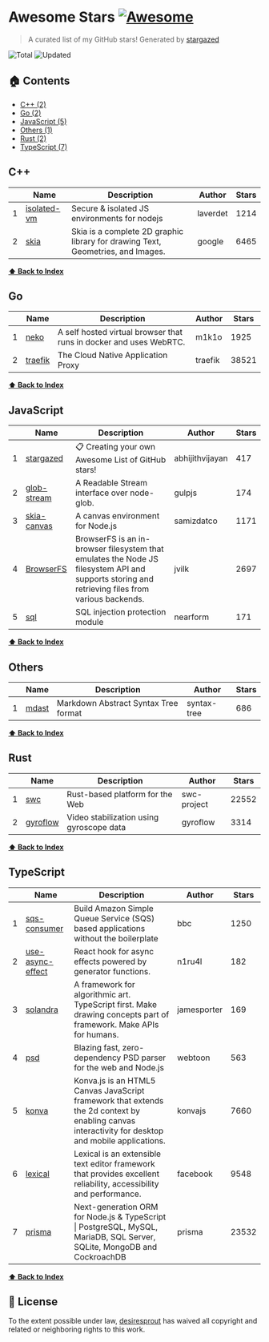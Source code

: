 # Awesome Stars [![Awesome](https://cdn.rawgit.com/sindresorhus/awesome/d7305f38d29fed78fa85652e3a63e154dd8e8829/media/badge.svg)](https://github.com/sindresorhus/awesome)

> A curated list of my GitHub stars! Generated by [stargazed](https://github.com/abhijithvijayan/stargazed)

![Total](https://img.shields.io/badge/Total-19-green.svg)
![Updated](https://img.shields.io/badge/Updated-17--6--2022-blue.svg)

## 🏠 Contents

- [C++ (2)](#c)
- [Go (2)](#go)
- [JavaScript (5)](#javascript)
- [Others (1)](#others)
- [Rust (2)](#rust)
- [TypeScript (7)](#typescript)

## C++
|  | Name 	|  Description 	| Author  	|  Stars 	|
|---	|---	|---	|---	|---	|
| 1 |  [isolated-vm](https://github.com/laverdet/isolated-vm) | Secure &amp; isolated JS environments for nodejs | laverdet | 1214 |
| 2 |  [skia](https://github.com/google/skia) | Skia is a complete 2D graphic library for drawing Text, Geometries, and Images. | google | 6465 |

**[⬆ Back to Index](#-contents)**

## Go
|  | Name 	|  Description 	| Author  	|  Stars 	|
|---	|---	|---	|---	|---	|
| 1 |  [neko](https://github.com/m1k1o/neko) | A self hosted virtual browser that runs in docker and uses WebRTC. | m1k1o | 1925 |
| 2 |  [traefik](https://github.com/traefik/traefik) | The Cloud Native Application Proxy | traefik | 38521 |

**[⬆ Back to Index](#-contents)**

## JavaScript
|  | Name 	|  Description 	| Author  	|  Stars 	|
|---	|---	|---	|---	|---	|
| 1 |  [stargazed](https://github.com/abhijithvijayan/stargazed) | 📋 Creating your own Awesome List of GitHub stars! | abhijithvijayan | 417 |
| 2 |  [glob-stream](https://github.com/gulpjs/glob-stream) | A Readable Stream interface over node-glob. | gulpjs | 174 |
| 3 |  [skia-canvas](https://github.com/samizdatco/skia-canvas) | A canvas environment for Node.js | samizdatco | 1171 |
| 4 |  [BrowserFS](https://github.com/jvilk/BrowserFS) | BrowserFS is an in-browser filesystem that emulates the Node JS filesystem API and supports storing and retrieving files from various backends. | jvilk | 2697 |
| 5 |  [sql](https://github.com/nearform/sql) | SQL injection protection module | nearform | 171 |

**[⬆ Back to Index](#-contents)**

## Others
|  | Name 	|  Description 	| Author  	|  Stars 	|
|---	|---	|---	|---	|---	|
| 1 |  [mdast](https://github.com/syntax-tree/mdast) | Markdown Abstract Syntax Tree format | syntax-tree | 686 |

**[⬆ Back to Index](#-contents)**

## Rust
|  | Name 	|  Description 	| Author  	|  Stars 	|
|---	|---	|---	|---	|---	|
| 1 |  [swc](https://github.com/swc-project/swc) | Rust-based platform for the Web | swc-project | 22552 |
| 2 |  [gyroflow](https://github.com/gyroflow/gyroflow) | Video stabilization using gyroscope data | gyroflow | 3314 |

**[⬆ Back to Index](#-contents)**

## TypeScript
|  | Name 	|  Description 	| Author  	|  Stars 	|
|---	|---	|---	|---	|---	|
| 1 |  [sqs-consumer](https://github.com/bbc/sqs-consumer) | Build Amazon Simple Queue Service (SQS) based applications without the boilerplate | bbc | 1250 |
| 2 |  [use-async-effect](https://github.com/n1ru4l/use-async-effect) | React hook for async effects powered by generator functions. | n1ru4l | 182 |
| 3 |  [solandra](https://github.com/jamesporter/solandra) | A framework for algorithmic art. TypeScript first. Make drawing concepts part of framework. Make APIs for humans. | jamesporter | 169 |
| 4 |  [psd](https://github.com/webtoon/psd) | Blazing fast, zero-dependency PSD parser for the web and Node.js | webtoon | 563 |
| 5 |  [konva](https://github.com/konvajs/konva) | Konva.js is an HTML5 Canvas JavaScript framework that extends the 2d context by enabling canvas interactivity for desktop and mobile applications. | konvajs | 7660 |
| 6 |  [lexical](https://github.com/facebook/lexical) | Lexical is an extensible text editor framework that provides excellent reliability, accessibility and performance. | facebook | 9548 |
| 7 |  [prisma](https://github.com/prisma/prisma) | Next-generation ORM for Node.js &amp; TypeScript \| PostgreSQL, MySQL, MariaDB, SQL Server, SQLite, MongoDB and CockroachDB | prisma | 23532 |

**[⬆ Back to Index](#-contents)**

## 📝 License

To the extent possible under law, [desiresprout](https://github.com/desiresprout) has waived all copyright and related or neighboring rights to this work.

